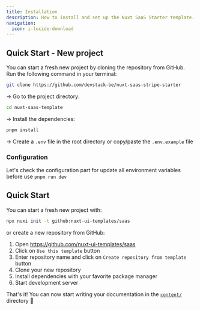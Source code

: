 ```yaml
---
title: Installation
description: How to install and set up the Nuxt SaaS Starter template.
navigation:
  icon: i-lucide-download
---
```


## Quick Start - New project

You can start a fresh new project by cloning the repository from GitHub. Run the following command in your terminal:

```bash [Terminal]
git clone https://github.com/devstack-be/nuxt-saas-stripe-starter
```

→ Go to the project directory:

```bash [Terminal]
cd nuxt-saas-template
```

→ Install the dependencies:

```bash [Terminal]
pnpm install
```

→ Create a `.env` file in the root directory or copy/paste the `.env.example` file 

### Configuration 

Let's check the configuration part for update all environment variables before use `pnpm run dev`

## Quick Start

You can start a fresh new project with:

```bash [Terminal]
npx nuxi init -t github:nuxt-ui-templates/saas
```

or create a new repository from GitHub:

1. Open <https://github.com/nuxt-ui-templates/saas>
2. Click on `Use this template` button
3. Enter repository name and click on `Create repository from template` button
4. Clone your new repository
5. Install dependencies with your favorite package manager
6. Start development server

That's it! You can now start writing your documentation in the [`content/`](https://content.nuxt.com/usage/content-directory) directory 🚀
